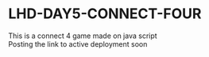 # LHD-DAY5-CONNECT-FOUR
This is a connect 4 game made on java script<br>
Posting the link to active deployment soon
